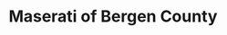 ---
title: "Maserati of Bergen County"
url: /upper-saddle-river/maserati-of-bergen-county/
shop: car
---